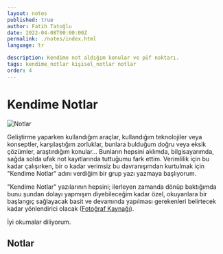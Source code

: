 ```yaml
---
layout: notes
published: true
author: Fatih Tatoğlu
date: 2022-04-08T00:00:00Z
permalink: ./notes/index.html
language: tr

description: Kendime not aldığım konular ve püf noktarı.
tags: kendime_notlar kişisel_notlar notlar
order: 4
---
```


# Kendime Notlar

![Notlar](../../image/notes.jpg)

Geliştirme yaparken kullandığım araçlar, kullandığım teknolojiler veya konseptler, karşılaştığım zorluklar, bunlara bulduğum doğru veya eksik çözümler, araştırdığım konular... Bunların hepsini aklımda, bilgisayarımda, sağda solda ufak not kayıtlarında tuttuğumu fark ettim. Verimlilik için bu kadar çalışırken, bir o kadar verimsiz bu davranışımdan kurtulmak için "Kendime Notlar" adını verdiğim bir grup yazı yazmaya başlıyorum.

"Kendime Notlar" yazılarının hepsini; ilerleyen zamanda dönüp baktığımda bunu şundan dolayı yapmışım diyebileceğim kadar özel, okuyanlara bir başlangıç sağlayacak basit ve devamında yapılması gerekenleri belirtecek kadar yönlendirici olacak ([Fotoğraf Kaynağı](https://www.pexels.com/tr-tr/fotograf/yapiskan-not-lot-1629212/)).

İyi okumalar diliyorum.

## Notlar
